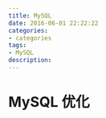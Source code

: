 ```yaml
---
title: MySQL 
date: 2016-06-01 22:22:22
categories:
- categories
tags: 
- MySQL
description: 
---
```


# MySQL 优化
